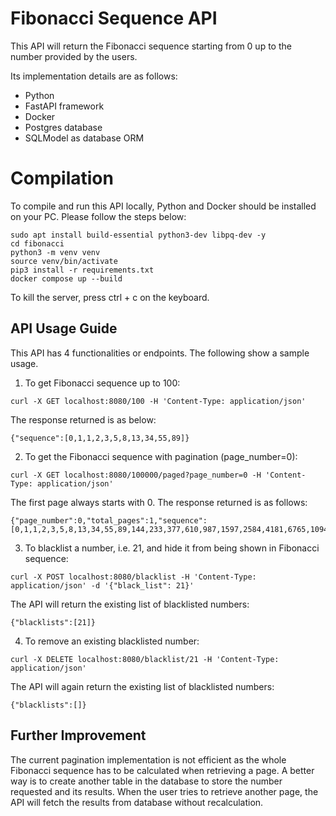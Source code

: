# Fibonacci Sequence API
This API will return the Fibonacci sequence starting from 0 up to the number provided by the users.

Its implementation details are as follows:

* Python
* FastAPI framework
* Docker
* Postgres database
* SQLModel as database ORM

# Compilation
To compile and run this API locally, Python and Docker should be installed on your PC.
Please follow the steps below:
```console
sudo apt install build-essential python3-dev libpq-dev -y
cd fibonacci
python3 -m venv venv
source venv/bin/activate
pip3 install -r requirements.txt
docker compose up --build
```
To kill the server, press ctrl + c on the keyboard.

## API Usage Guide
This API has 4 functionalities or endpoints. The following show a sample usage.
1. To get Fibonacci sequence up to 100: 
```console
curl -X GET localhost:8080/100 -H 'Content-Type: application/json'
```
The response returned is as below:
```console
{"sequence":[0,1,1,2,3,5,8,13,34,55,89]}
```
2. To get the Fibonacci sequence with pagination (page_number=0):
```console
curl -X GET localhost:8080/100000/paged?page_number=0 -H 'Content-Type: application/json'
```
The first page always starts with 0.
The response returned is as follows:
```console
{"page_number":0,"total_pages":1,"sequence":[0,1,1,2,3,5,8,13,34,55,89,144,233,377,610,987,1597,2584,4181,6765,10946,17711,28657,46368,75025]}
```
3. To blacklist a number, i.e. 21, and hide it from being shown in Fibonacci sequence:
```console
curl -X POST localhost:8080/blacklist -H 'Content-Type: application/json' -d '{"black_list": 21}'
```
The API will return the existing list of blacklisted numbers:
```console
{"blacklists":[21]}
```
4. To remove an existing blacklisted number:
```console
curl -X DELETE localhost:8080/blacklist/21 -H 'Content-Type: application/json'
```
The API will again return the existing list of blacklisted numbers:
```console
{"blacklists":[]}
```

## Further Improvement
The current pagination implementation is not efficient as the whole Fibonacci sequence has to be calculated when retrieving a page.
A better way is to create another table in the database to store the number requested and its results. When the user tries to retrieve another page, the API will fetch the results from database without recalculation.  